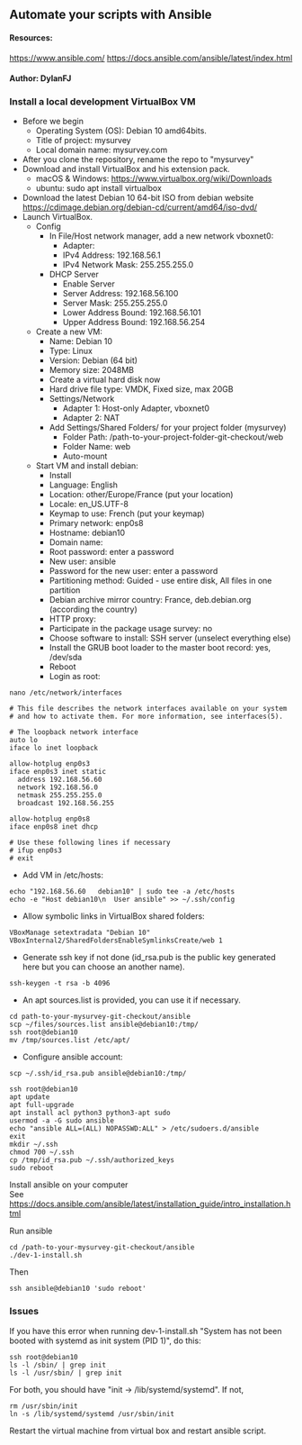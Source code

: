 ## Automate your scripts with Ansible
#### Resources:  
https://www.ansible.com/
https://docs.ansible.com/ansible/latest/index.html

#### Author: DylanFJ


### Install a local development VirtualBox VM
* Before we begin
    - Operating System (OS): Debian 10 amd64bits.
    - Title of project: mysurvey
    - Local domain name: mysurvey.com
* After you clone the repository, rename  the repo to "mysurvey"
* Download and install VirtualBox and his extension pack.
  - macOS & Windows: https://www.virtualbox.org/wiki/Downloads
  - ubuntu: sudo apt install virtualbox
* Download the latest Debian 10 64-bit ISO from debian website  
  https://cdimage.debian.org/debian-cd/current/amd64/iso-dvd/
* Launch VirtualBox.
    * Config
        * In File/Host network manager, add a new network vboxnet0:
            * Adapter:
            * IPv4 Address: 192.168.56.1
            * IPv4 Network Mask: 255.255.255.0
        * DHCP Server
            * Enable Server
            * Server Address: 192.168.56.100
            * Server Mask: 255.255.255.0
            * Lower Address Bound: 192.168.56.101
            * Upper Address Bound: 192.168.56.254
    * Create a new VM:
        * Name: Debian 10
        * Type: Linux
        * Version: Debian (64 bit)
        * Memory size: 2048MB
        * Create a virtual hard disk now
        * Hard drive file type: VMDK, Fixed size, max 20GB
        * Settings/Network
            * Adapter 1: Host-only Adapter, vboxnet0
            * Adapter 2: NAT
        * Add Settings/Shared Folders/ for your project folder (mysurvey)
            * Folder Path: /path-to-your-project-folder-git-checkout/web
            * Folder Name: web
            * Auto-mount
    * Start VM and install debian:
        * Install
        * Language: English
        * Location: other/Europe/France (put your location)
        * Locale: en_US.UTF-8
        * Keymap to use: French (put your keymap)
        * Primary network: enp0s8
        * Hostname: debian10
        * Domain name: 
        * Root password: enter a password
        * New user: ansible
        * Password for the new user: enter a password
        * Partitioning method: Guided - use entire disk, All files in one partition
        * Debian archive mirror country: France, deb.debian.org (according the country)
        * HTTP proxy:
        * Participate in the package usage survey: no
        * Choose software to install: SSH server (unselect everything else)
        * Install the GRUB boot loader to the master boot record: yes, /dev/sda
        * Reboot
        * Login as root:

```
nano /etc/network/interfaces
```

```
# This file describes the network interfaces available on your system
# and how to activate them. For more information, see interfaces(5).

# The loopback network interface
auto lo
iface lo inet loopback

allow-hotplug enp0s3
iface enp0s3 inet static
  address 192.168.56.60
  network 192.168.56.0
  netmask 255.255.255.0
  broadcast 192.168.56.255

allow-hotplug enp0s8
iface enp0s8 inet dhcp

# Use these following lines if necessary
# ifup enp0s3
# exit
```

* Add VM in /etc/hosts:
```
echo "192.168.56.60   debian10" | sudo tee -a /etc/hosts
echo -e "Host debian10\n  User ansible" >> ~/.ssh/config
```
* Allow symbolic links in VirtualBox shared folders:

```
VBoxManage setextradata "Debian 10" VBoxInternal2/SharedFoldersEnableSymlinksCreate/web 1
```
* Generate ssh key if not done (id_rsa.pub is the public key generated here but you can choose an another name).
```
ssh-keygen -t rsa -b 4096
```
* An apt sources.list is provided, you can use it if necessary.
```
cd path-to-your-mysurvey-git-checkout/ansible
scp ~/files/sources.list ansible@debian10:/tmp/
ssh root@debian10
mv /tmp/sources.list /etc/apt/
```
* Configure ansible account:
```
scp ~/.ssh/id_rsa.pub ansible@debian10:/tmp/
```
```
ssh root@debian10
apt update
apt full-upgrade
apt install acl python3 python3-apt sudo
usermod -a -G sudo ansible
echo "ansible ALL=(ALL) NOPASSWD:ALL" > /etc/sudoers.d/ansible
exit
mkdir ~/.ssh
chmod 700 ~/.ssh
cp /tmp/id_rsa.pub ~/.ssh/authorized_keys
sudo reboot
```

Install ansible on your computer  
See https://docs.ansible.com/ansible/latest/installation_guide/intro_installation.html
    
Run ansible

```
cd /path-to-your-mysurvey-git-checkout/ansible
./dev-1-install.sh
```
Then
```
ssh ansible@debian10 'sudo reboot'
```

### Issues
If you have this error when running dev-1-install.sh "System has not been booted with systemd as init system (PID 1)", do this:
```
ssh root@debian10
ls -l /sbin/ | grep init
ls -l /usr/sbin/ | grep init
```
For both, you should have "init -> /lib/systemd/systemd".
If not,
```
rm /usr/sbin/init
ln -s /lib/systemd/systemd /usr/sbin/init
```
Restart the virtual machine from virtual box and restart ansible script.